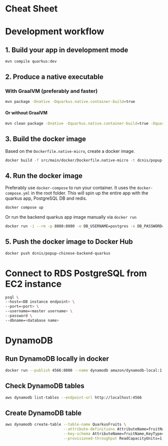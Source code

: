 # Cheat Sheet

# Development workflow

## 1. Build your app in development mode

```bash
mvn compile quarkus:dev
```

## 2. Produce a native executable
### With GraalVM (preferably and faster)
```bash
mvn package -Dnative -Dquarkus.native.container-build=true
```

#### Or without GraalVM
```bash
mvn clean package -Dnative -Dquarkus.native.container-build=true -Dquarkus.container-image.build=true -Dquarkus.profile=prod
```



## 3. Build the docker image
Based on the `Dockerfile.native-micro`, create a docker image.
    
```bash
docker build -f src/main/docker/Dockerfile.native-micro -t dcnis/popup-chinese-backend-quarkus .
```

## 4. Run the docker image
Preferably use `docker-compose` to run your container. It uses the `docker-compose.yml` in the root folder.
This will spin up the entire app with the quarkus app, PostgreSQL DB and redis.
```bash
docker compose up
```
Or run the backend quarkus app image manually via `docker run`
```bash
docker run -i --rm -p 8080:8080 -e DB_USERNAME=postgres -e DB_PASSWORD=postgres -e DB_URI=jdbc:postgresql://172.17.0.2:5432/postgres dcnis/popup-chinese-backend-quarkus
```

## 5. Push the docker image to Docker Hub

```bash
docker push dcnis/popup-chinese-backend-quarkus
```

# Connect to RDS PostgreSQL from EC2 instance

```bash
psql \
--host=<DB instance endpoint> \
--port=<port> \
--username=<master username> \
--password \
--dbname=<database name> 
```

# DynamoDB

## Run DynamoDB locally in docker
```bash
docker run --publish 4566:8000 --name dynamodb amazon/dynamodb-local:1.22.0 -jar DynamoDBLocal.jar -inMemory -sharedDb
```

## Check DynamoDB tables
```bash
aws dynamodb list-tables --endpoint-url http://localhost:4566
```

## Create DynamoDB table
```bash
aws dynamodb create-table --table-name QuarkusFruits \
                          --attribute-definitions AttributeName=fruitName,AttributeType=S \
                          --key-schema AttributeName=fruitName,KeyType=HASH \
                          --provisioned-throughput ReadCapacityUnits=1,WriteCapacityUnits=1
```
